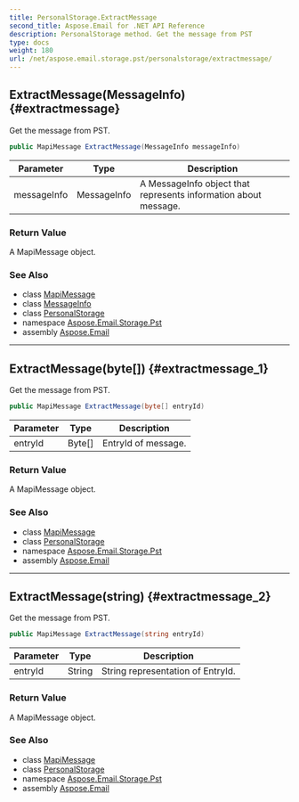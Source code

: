 ```yaml
---
title: PersonalStorage.ExtractMessage
second_title: Aspose.Email for .NET API Reference
description: PersonalStorage method. Get the message from PST
type: docs
weight: 180
url: /net/aspose.email.storage.pst/personalstorage/extractmessage/
---
```

## ExtractMessage(MessageInfo) {#extractmessage}

Get the message from PST.

```csharp
public MapiMessage ExtractMessage(MessageInfo messageInfo)
```

| Parameter | Type | Description |
| --- | --- | --- |
| messageInfo | MessageInfo | A MessageInfo object that represents information about message. |

### Return Value

A MapiMessage object.

### See Also

* class [MapiMessage](../../../aspose.email.mapi/mapimessage/)
* class [MessageInfo](../../messageinfo/)
* class [PersonalStorage](../)
* namespace [Aspose.Email.Storage.Pst](../../personalstorage/)
* assembly [Aspose.Email](../../../)

---

## ExtractMessage(byte[]) {#extractmessage_1}

Get the message from PST.

```csharp
public MapiMessage ExtractMessage(byte[] entryId)
```

| Parameter | Type | Description |
| --- | --- | --- |
| entryId | Byte[] | EntryId of message. |

### Return Value

A MapiMessage object.

### See Also

* class [MapiMessage](../../../aspose.email.mapi/mapimessage/)
* class [PersonalStorage](../)
* namespace [Aspose.Email.Storage.Pst](../../personalstorage/)
* assembly [Aspose.Email](../../../)

---

## ExtractMessage(string) {#extractmessage_2}

Get the message from PST.

```csharp
public MapiMessage ExtractMessage(string entryId)
```

| Parameter | Type | Description |
| --- | --- | --- |
| entryId | String | String representation of EntryId. |

### Return Value

A MapiMessage object.

### See Also

* class [MapiMessage](../../../aspose.email.mapi/mapimessage/)
* class [PersonalStorage](../)
* namespace [Aspose.Email.Storage.Pst](../../personalstorage/)
* assembly [Aspose.Email](../../../)


